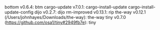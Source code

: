 bottom v0.6.4:
    btm
cargo-update v7.0.1:
    cargo-install-update
    cargo-install-update-config
dijo v0.2.7:
    dijo
rm-improved v0.13.1:
    rip
the-way v0.12.1 (/Users/johnhayes/Downloads/the-way):
    the-way
tiny v0.7.0 (https://github.com/osa1/tiny#2949fb7e):
    tiny
